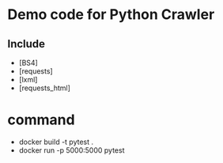 # Demo code for Python Crawler


## Include
* [BS4] 
* [requests] 
* [lxml] 
* [requests_html] 

# command
* docker build -t pytest .
* docker run -p 5000:5000 pytest